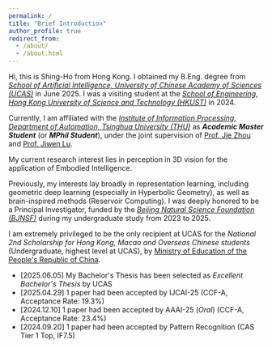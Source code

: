 ```yaml
---
permalink: /
title: "Brief Introduction"
author_profile: true
redirect_from: 
  - /about/
  - /about.html
---
```


Hi, this is Shing-Ho from Hong Kong. 
I obtained my B.Eng. degree from [*School of Artificial Intelligence, University of Chinese Academy of Sciences (UCAS)*](https://www.ucas.ac.cn) in June 2025. 
I was a visiting student at the [*School of Engineering, Hong Kong University of Science and Technology (HKUST)*](https://seng.hkust.edu.hk/) in 2024.

Currently, I am affiliated with the [*Institute of Information Processing, Department of Automation, Tsinghua University (THU)*](https://www.au.tsinghua.edu.cn/szdw/jsdw1/ayjscz/xxclyjs.htm) as ***Academic Master Student*** (or ***MPhil Student***), under the joint supervision of [Prof. Jie Zhou](https://www.au.tsinghua.edu.cn/info/1084/1699.htm) and [Prof. Jiwen Lu](https://www.au.tsinghua.edu.cn/info/1096/2329.htm).

My current research interest lies in perception in 3D vision for the application of Embodied Intelligence.

Previously, my interests lay broadly in representation learning, including geometric deep learning (especially in Hyperbolic Geometry), as well as brain-inspired methods (Reservoir Computing). 
I was deeply honored to be a Principal Investigator, funded by the [*Beijing Natural Science Foundation (BJNSF)*](https://nsf.kw.beijing.gov.cn/bjnsfweb/) during my undergraduate study from 2023 to 2025.

I am extremely privileged to be the only recipient at UCAS for the *National 2nd Scholarship for Hong Kong, Macao and Overseas Chinese students* (Undergraduate, highest level at UCAS), by [Ministry of Education of the People's Republic of China](https://www.moe.gov.cn).

* [2025.06.05] My Bachelor's Thesis has been selected as *Excellent Bachelor's Thesis* by UCAS
* [2025.04.29] 1 paper had been accepted by IJCAI-25 (CCF-A, Acceptance Rate: 19.3%)
* [2024.12.10] 1 paper had been accepted by AAAI-25 (*Oral*) (CCF-A, Acceptance Rate: 23.4%)
* [2024.09.20] 1 paper had been accepted by Pattern Recognition (CAS Tier 1 Top, IF7.5)
